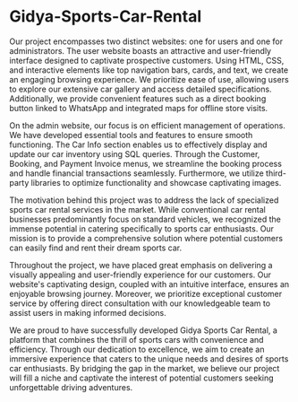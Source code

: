 # Gidya-Sports-Car-Rental

Our project encompasses two distinct websites: one for users and one for administrators. The user website boasts an attractive and user-friendly interface designed to captivate prospective customers. Using HTML, CSS, and interactive elements like top navigation bars, cards, and text, we create an engaging browsing experience. We prioritize ease of use, allowing users to explore our extensive car gallery and access detailed specifications. Additionally, we provide convenient features such as a direct booking button linked to WhatsApp and integrated maps for offline store visits.

On the admin website, our focus is on efficient management of operations. We have developed essential tools and features to ensure smooth functioning. The Car Info section enables us to effectively display and update our car inventory using SQL queries. Through the Customer, Booking, and Payment Invoice menus, we streamline the booking process and handle financial transactions seamlessly. Furthermore, we utilize third-party libraries to optimize functionality and showcase captivating images.

The motivation behind this project was to address the lack of specialized sports car rental services in the market. While conventional car rental businesses predominantly focus on standard vehicles, we recognized the immense potential in catering specifically to sports car enthusiasts. Our mission is to provide a comprehensive solution where potential customers can easily find and rent their dream sports car.

Throughout the project, we have placed great emphasis on delivering a visually appealing and user-friendly experience for our customers. Our website's captivating design, coupled with an intuitive interface, ensures an enjoyable browsing journey. Moreover, we prioritize exceptional customer service by offering direct consultation with our knowledgeable team to assist users in making informed decisions.

We are proud to have successfully developed Gidya Sports Car Rental, a platform that combines the thrill of sports cars with convenience and efficiency. Through our dedication to excellence, we aim to create an immersive experience that caters to the unique needs and desires of sports car enthusiasts. By bridging the gap in the market, we believe our project will fill a niche and captivate the interest of potential customers seeking unforgettable driving adventures.
